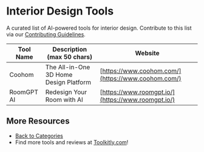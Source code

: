 # Interior Design Tools

A curated list of AI-powered tools for interior design. Contribute to this list via our [Contributing Guidelines](../CONTRIBUTING.md).

| Tool Name | Description (max 50 chars) | Website |
|-----------|----------------------------|---------|
| Coohom | The All-in-One 3D Home Design Platform | [https://www.coohom.com/](https://www.coohom.com/) |
| RoomGPT AI | Redesign Your Room with AI | [https://www.roomgpt.io/](https://www.roomgpt.io/) |

## More Resources
- [Back to Categories](https://github.com/ToolkitlyAI/awesome-ai-tools/blob/master/README.md)
- Find more tools and reviews at [Toolkitly.com](https://toolkitly.com)!
